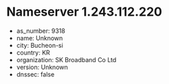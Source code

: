 # Nameserver 1.243.112.220

* as_number: 9318
* name: Unknown
* city: Bucheon-si
* country: KR
* organization: SK Broadband Co Ltd
* version: Unknown
* dnssec: false
